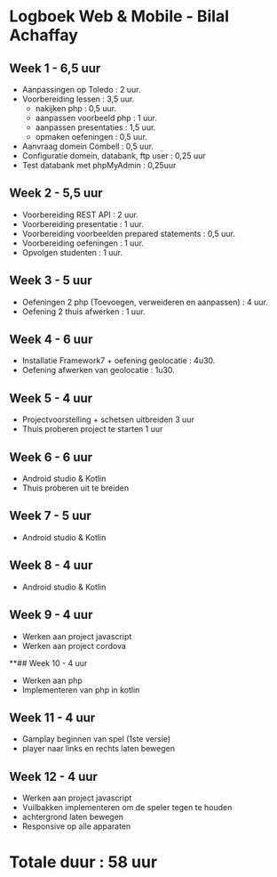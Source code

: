 # Logboek Web & Mobile - Bilal Achaffay
## Week 1 - 6,5 uur
* Aanpassingen op Toledo : 2 uur.
* Voorbereiding lessen : 3,5 uur.
  * nakijken php : 0,5 uur.
  * aanpassen voorbeeld php : 1 uur.
  * aanpassen presentaties : 1,5 uur.
  * opmaken oefeningen : 0,5 uur.
* Aanvraag domein Combell : 0,5 uur.
* Configuratie domein, databank, ftp user : 0,25 uur
* Test databank met phpMyAdmin : 0,25uur

## Week 2 - 5,5 uur
* Voorbereiding REST API : 2 uur.
* Voorbereiding presentatie : 1 uur.
* Voorbereiding voorbeelden prepared statements : 0,5 uur.
* Voorbereiding oefeningen : 1 uur.
* Opvolgen studenten : 1 uur.

## Week 3 - 5 uur
* Oefeningen 2 php (Toevoegen, verweideren en aanpassen) : 4 uur.
* Oefening 2 thuis afwerken : 1 uur.

## Week 4 - 6 uur
* Installatie Framework7 + oefening geolocatie : 4u30.
* Oefening afwerken van geolocatie : 1u30.

## Week 5 - 4 uur
* Projectvoorstelling + schetsen uitbreiden 3 uur
* Thuis proberen project te starten 1 uur

## Week 6 - 6 uur
* Android studio & Kotlin
* Thuis proberen uit te breiden

## Week 7 - 5 uur
* Android studio & Kotlin

## Week 8 - 4 uur
* Android studio & Kotlin

## Week 9 - 4 uur
* Werken aan project javascript
* Werken aan project cordova

**## Week 10 - 4 uur
* Werken aan php
* Implementeren van php in kotlin

## Week 11 - 4 uur
* Gamplay beginnen van spel (1ste versie)
* player naar links en rechts laten bewegen

## Week 12 - 4 uur
* Werken aan project javascript
* Vuilbakken implementeren om de speler tegen te houden
* achtergrond laten bewegen
* Responsive op alle apparaten

# Totale duur : 58 uur
